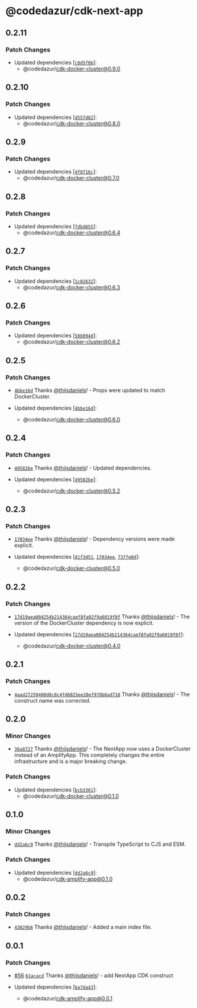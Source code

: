 # @codedazur/cdk-next-app

## 0.2.11

### Patch Changes

- Updated dependencies [[`c8d5f0b`](https://github.com/codedazur/toolkit/commit/c8d5f0b86cb3eb1677d51a4531e8bcc948f8ea4b)]:
  - @codedazur/cdk-docker-cluster@0.9.0

## 0.2.10

### Patch Changes

- Updated dependencies [[`d557d82`](https://github.com/codedazur/toolkit/commit/d557d822ffe8e42b0907f1d4e1a2b243f3430674)]:
  - @codedazur/cdk-docker-cluster@0.8.0

## 0.2.9

### Patch Changes

- Updated dependencies [[`4f8716c`](https://github.com/codedazur/toolkit/commit/4f8716c534265493e708ede8239bd47d38ff83a4)]:
  - @codedazur/cdk-docker-cluster@0.7.0

## 0.2.8

### Patch Changes

- Updated dependencies [[`fdbd655`](https://github.com/codedazur/toolkit/commit/fdbd65536edc88074817e9256f99f30a5e1c3680)]:
  - @codedazur/cdk-docker-cluster@0.6.4

## 0.2.7

### Patch Changes

- Updated dependencies [[`1c02632`](https://github.com/codedazur/toolkit/commit/1c026324d77c3ebeb81f9722a41a88cf8947d2c0)]:
  - @codedazur/cdk-docker-cluster@0.6.3

## 0.2.6

### Patch Changes

- Updated dependencies [[`58b894d`](https://github.com/codedazur/toolkit/commit/58b894d62bfd01f852233a95b75ffa538a5bc7f1)]:
  - @codedazur/cdk-docker-cluster@0.6.2

## 0.2.5

### Patch Changes

- [`4bbe16d`](https://github.com/codedazur/toolkit/commit/4bbe16ddf6880fa33649d70f45144e8c7d7c82de) Thanks [@thijsdaniels](https://github.com/thijsdaniels)! - Props were updated to match DockerCluster.

- Updated dependencies [[`4bbe16d`](https://github.com/codedazur/toolkit/commit/4bbe16ddf6880fa33649d70f45144e8c7d7c82de)]:
  - @codedazur/cdk-docker-cluster@0.6.0

## 0.2.4

### Patch Changes

- [`49582be`](https://github.com/codedazur/toolkit/commit/49582be94f1f39d57a359fb2ae69c303f0503871) Thanks [@thijsdaniels](https://github.com/thijsdaniels)! - Updated dependencies.

- Updated dependencies [[`49582be`](https://github.com/codedazur/toolkit/commit/49582be94f1f39d57a359fb2ae69c303f0503871)]:
  - @codedazur/cdk-docker-cluster@0.5.2

## 0.2.3

### Patch Changes

- [`17034ee`](https://github.com/codedazur/toolkit/commit/17034ee5fcbc026fc779a12130572d515d2b8298) Thanks [@thijsdaniels](https://github.com/thijsdaniels)! - Dependency versions were made explicit.

- Updated dependencies [[`d1f3d51`](https://github.com/codedazur/toolkit/commit/d1f3d512d31d659ffdc115147d9631057fe8d073), [`17034ee`](https://github.com/codedazur/toolkit/commit/17034ee5fcbc026fc779a12130572d515d2b8298), [`737fe0d`](https://github.com/codedazur/toolkit/commit/737fe0ddd4d353db1e005d2dab886a4a60bc02d8)]:
  - @codedazur/cdk-docker-cluster@0.5.0

## 0.2.2

### Patch Changes

- [`17d19aea004254b214364caef8fa02f9a6019f8f`](https://github.com/codedazur/toolkit/commit/17d19aea004254b214364caef8fa02f9a6019f8f) Thanks [@thijsdaniels](https://github.com/thijsdaniels)! - The version of the DockerCluster dependency is now explicit.

- Updated dependencies [[`17d19aea004254b214364caef8fa02f9a6019f8f`](https://github.com/codedazur/toolkit/commit/17d19aea004254b214364caef8fa02f9a6019f8f)]:
  - @codedazur/cdk-docker-cluster@0.4.0

## 0.2.1

### Patch Changes

- [`4aad27259400d8c8c4fd6825ee20ef970b6ad718`](https://github.com/codedazur/toolkit/commit/4aad27259400d8c8c4fd6825ee20ef970b6ad718) Thanks [@thijsdaniels](https://github.com/thijsdaniels)! - The construct name was corrected.

## 0.2.0

### Minor Changes

- [`36a8727`](https://github.com/codedazur/toolkit/commit/36a87277e9150970420b6ac046f297653f95f087) Thanks [@thijsdaniels](https://github.com/thijsdaniels)! - The NextApp now uses a DockerCluster instead of an AmplifyApp. This completely changes the entire infrastructure and is a major breaking change.

### Patch Changes

- Updated dependencies [[`bcb3361`](https://github.com/codedazur/toolkit/commit/bcb33613b40edcfb0097d961fa16511035c18b83)]:
  - @codedazur/cdk-docker-cluster@0.1.0

## 0.1.0

### Minor Changes

- [`dd2a6c9`](https://github.com/codedazur/toolkit/commit/dd2a6c9934b9b0ad2fb63e45e963d94d3ebf6dca) Thanks [@thijsdaniels](https://github.com/thijsdaniels)! - Transpile TypeScript to CJS and ESM.

### Patch Changes

- Updated dependencies [[`dd2a6c9`](https://github.com/codedazur/toolkit/commit/dd2a6c9934b9b0ad2fb63e45e963d94d3ebf6dca)]:
  - @codedazur/cdk-amplify-app@0.1.0

## 0.0.2

### Patch Changes

- [`43029b6`](https://github.com/codedazur/toolkit/commit/43029b6f7d19422d889c0c608efd0064d584c2f3) Thanks [@thijsdaniels](https://github.com/thijsdaniels)! - Added a main index file.

## 0.0.1

### Patch Changes

- [#56](https://github.com/codedazur/toolkit/pull/56) [`61acacd`](https://github.com/codedazur/toolkit/commit/61acacd74af2bae5ec151df37dd7229f892d91ee) Thanks [@thijsdaniels](https://github.com/thijsdaniels)! - add NextApp CDK construct

- Updated dependencies [[`6a7da43`](https://github.com/codedazur/toolkit/commit/6a7da43a389d6e45740eea9d77f6e993340cb05c)]:
  - @codedazur/cdk-amplify-app@0.0.1
